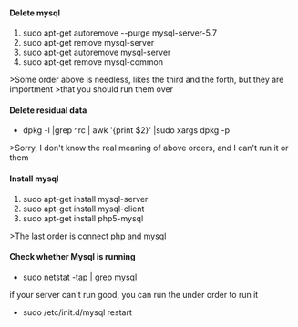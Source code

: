 <h4>Delete mysql</h4>
<ol>
<li>sudo apt-get autoremove --purge mysql-server-5.7</li>
<li>sudo apt-get remove mysql-server</li>
<li>sudo apt-get autoremove mysql-server</li>
<li>sudo apt-get remove mysql-common</li>
</ol>
>Some order above is needless, likes the third and the forth, but they are importment
>that you should run them over

<h4>Delete residual data</h4>
<ul>
<li>dpkg -l |grep ^rc | awk '{print $2}' |sudo xargs dpkg -p
</li>
</ul>
>Sorry, I don't know the real meaning of above orders, and I can't run it or them

<h4>Install mysql</h4>
<ol>
<li>sudo apt-get install mysql-server</li>
<li>sudo apt-get install mysql-client</li>
<li>sudo apt-get install php5-mysql</li>
</ol>
>The last order is connect php and mysql

<h4>Check whether Mysql is running</h4>
<ul>
<li>sudo netstat -tap | grep mysql
</ul>
if your server can't run good, you can run the under order to run it
<ul>
<li>sudo /etc/init.d/mysql restart
</ul>